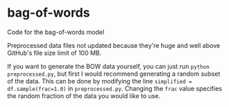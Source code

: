 # bag-of-words

Code for the bag-of-words model

Preprocessed data files not updated because they're huge and well above GitHub's file size limit of 100 MB. 

If you want to generate the BOW data yourself, you can just run `python preprocessed.py`, but first I would recommend generating a random subset of the data. This can be done by modifying the line `simplified = df.sample(frac=1.0)` in  `preprocessed.py`. Changing the `frac` value specifies the random fraction of the data you would like to use. 
